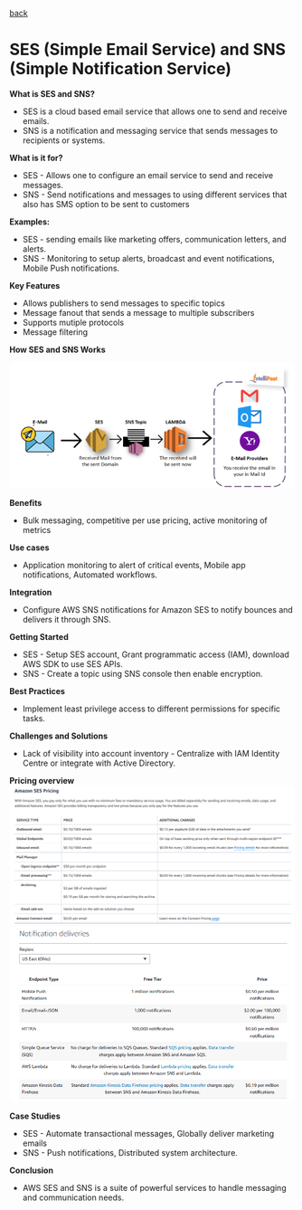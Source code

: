 [back](/Ninjas/Masterclass-05Norvic/Day%2004/README.md)

# SES (Simple Email Service) and SNS (Simple Notification Service)

**What is SES and SNS?**
-  SES is a cloud based email service that allows one to send and receive emails.
-  SNS is a notification and messaging service that sends messages to recipients or systems.

**What is it for?**

-   SES - Allows one to configure an email service to send and receive messages.
-   SNS - Send notifications and messages to using different services that also has SMS option to be sent to customers

**Examples:**

-   SES - sending emails like marketing offers, communication letters, and alerts.
-   SNS - Monitoring to setup alerts, broadcast and event notifications, Mobile Push notifications.

**Key Features**
-   Allows publishers to send messages to specific topics
-   Message fanout that sends a message to multiple subscribers
-   Supports mutiple protocols
-   Message filtering

**How SES and SNS Works**

![screenshot](/Ninjas/Masterclass-05Norvic/Day%2004/Assets/HowSESSNSWorks.png)

**Benefits**
-   Bulk messaging, competitive per use pricing, active monitoring of metrics

**Use cases**
-   Application monitoring to alert of critical events, Mobile app notifications, Automated workflows.

**Integration**
-   Configure AWS SNS notifications for Amazon SES to notify bounces and delivers it through SNS.   

**Getting Started**
-   SES - Setup SES account, Grant programmatic access (IAM), download AWS SDK to use SES APIs.
-   SNS - Create a topic using SNS console then enable encryption.

**Best Practices**
-   Implement least privilege access to different permissions for specific tasks.

**Challenges and Solutions**
-   Lack of visibility into account inventory - Centralize with IAM Identity Centre or integrate with Active Directory.

**Pricing overview**
![screenshot](/Ninjas/Masterclass-05Norvic/Day%2004/Assets/SESPricing.png)
![screenshot](/Ninjas/Masterclass-05Norvic/Day%2004/Assets/SNSPricing.png)

**Case Studies**
-   SES - Automate transactional messages, Globally deliver marketing emails
-   SNS - Push notifications, Distributed system architecture.

**Conclusion**
-   AWS SES and SNS is a suite of powerful services to handle messaging and communication needs.
